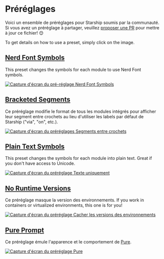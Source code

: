 # Préréglages

Voici un ensemble de préréglages pour Starship soumis par la communauté. Si vous avez un préréglage à partager, veuillez [proposer une PR](https://github.com/starship/starship/edit/master/docs/presets/README.md) pour mettre à jour ce fichier! 😊

To get details on how to use a preset, simply click on the image.

## [Nerd Font Symbols](./nerd-font)

This preset changes the symbols for each module to use Nerd Font symbols.

[![Capture d'écran du pré-réglage Nerd Font Symbols](/presets/img/nerd-font-symbols.png "Click to view Nerd Font Symbols preset")](./nerd-font)

## [Bracketed Segments](./bracketed-segments)

Ce préréglage modifie le format de tous les modules intégrés pour afficher leur segment entre crochets au lieu d'utiliser les labels par défaut de Starship ("via", "on", etc.).

[![Capture d'écran du préréglages Segments entre crochets](/presets/img/bracketed-segments.png "Click to view Bracketed Segments preset")](./bracketed-segments)

## [Plain Text Symbols](./plain-text)

This preset changes the symbols for each module into plain text. Great if you don't have access to Unicode.

[![Capture d'écran du préréglage Texte uniquement](/presets/img/plain-text-symbols.png "Click to view Plain Text Symbols preset")](./plain-text)

## [No Runtime Versions](./no-runtimes)

Ce préréglage masque la version des environnements. If you work in containers or virtualized environments, this one is for you!

[![Capture d'écran du préréglage Cacher les versions des environnements](/presets/img/no-runtime-versions.png "Click to view No Runtime Versions preset")](./no-runtimes)

## [Pure Prompt](./pure-preset)

Ce préréglage émule l'apparence et le comportement de [Pure](https://github.com/sindresorhus/pure).

[![Capture d'écran du préréglage Pure](/presets/img/pure-preset.png "Click to view Pure Prompt preset")](./pure-preset)

